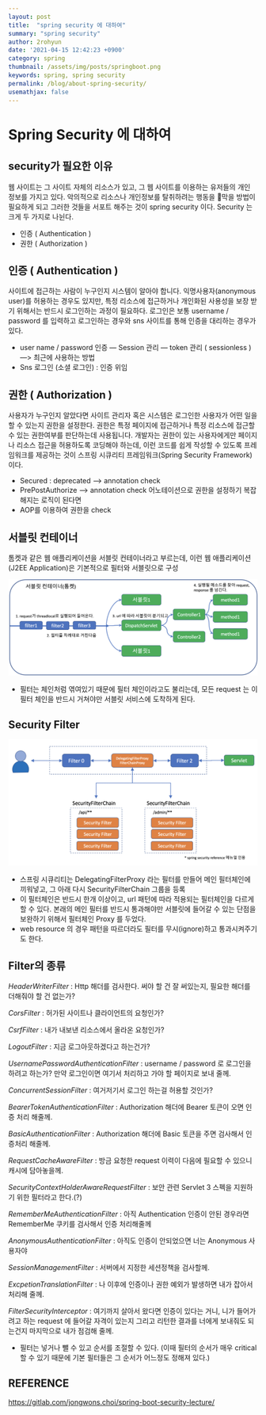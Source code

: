 ```yaml
---
layout: post
title:  "spring security 에 대하여"
summary: "spring security"
author: 2rohyun
date: '2021-04-15 12:42:23 +0900'
category: spring
thumbnail: /assets/img/posts/springboot.png
keywords: spring, spring security
permalink: /blog/about-spring-security/
usemathjax: false
---
```

# Spring Security 에 대하여
## security가 필요한 이유
웹 사이트는 그 사이트 자체의 리소스가 있고, 그 웹 사이트를 이용하는 유저들의 개인 정보를 가지고 있다. 악의적으로 리소스나 개인정보를 탈취하려는 행동을 막을 방법이 필요하게 되고 그러한 것들을 서포트 해주는 것이 spring security 이다.
Security 는 크게 두 가지로 나뉜다. 
- 인증 ( Authentication )
- 권한 ( Authorization )

## 인증 ( Authentication )
사이트에 접근하는 사람이 누구인지 시스템이 알아야 합니다. 익명사용자(anonymous user)를 허용하는 경우도 있지만, 특정 리소스에 접근하거나 개인화된 사용성을 보장 받기 위해서는 반드시 로그인하는 과정이 필요하다. 
로그인은 보통 username / password 를 입력하고 로그인하는 경우와 sns 사이트를 통해 인증을 대리하는 경우가 있다.
- user name / password 인증
— Session 관리
— token 관리 ( sessionless ) —> 최근에 사용하는 방법 
- Sns 로그인 (소셜 로그인) : 인증 위임

## 권한 ( Authorization )
사용자가 누구인지 알았다면 사이트 관리자 혹은 시스템은 로그인한 사용자가 어떤 일을 할 수 있는지 권한을 설정한다. 
권한은 특정 페이지에 접근하거나 특정 리소스에 접근할 수 있는 권한여부를 판단하는데 사용됩니다. 개발자는 권한이 있는 사용자에게만 페이지나 리소스 접근을 허용하도록 코딩해야 하는데, 이런 코드를 쉽게 작성할 수 있도록 프레임워크를 제공하는 것이 스프링 시큐리티 프레임워크(Spring Security Framework) 이다.
- Secured : deprecated —> annotation check
- PrePostAuthorize —> annotation check
어노테이션으로 권한을 설정하기 복잡해지는 로직이 된다면
- AOP를 이용하여 권한을 check

## 서블릿 컨테이너
톰켓과 같은 웹 애플리케이션을 서블릿 컨테이너라고 부르는데, 이런 웹 애플리케이션(J2EE Application)은 기본적으로 필터와 서블릿으로 구성

![photo](/assets/img/posts/servlet-container.png)

 - 필터는 체인처럼 엮여있기 때문에 필터 체인이라고도 불리는데, 모든 request 는 이 필터 체인을 반드시 거쳐야만 서블릿 서비스에 도착하게 된다.

## Security Filter
![photo2](/assets/img/posts/security-filter.png)

- 스프링 시큐리티는 DelegatingFilterProxy 라는 필터를 만들어 메인 필터체인에 끼워넣고, 그 아래 다시 SecurityFilterChain 그룹을 등록
- 이 필터체인은 반드시 한개 이상이고, url 패턴에 따라 적용되는 필터체인을 다르게 할 수 있다. 본래의 메인 필터를 반드시 통과해야만 서블릿에 들어갈 수 있는 단점을 보완하기 위해서 필터체인 Proxy 를 두었다.
- web resource 의 경우 패턴을 따르더라도 필터를 무시(ignore)하고 통과시켜주기도 한다.

## Filter의 종류
*HeaderWriterFilter* : Http 해더를 검사한다. 써야 할 건 잘 써있는지, 필요한 해더를 더해줘야 할 건 없는가?

*CorsFilter* : 허가된 사이트나 클라이언트의 요청인가?

*CsrfFilter* : 내가 내보낸 리소스에서 올라온 요청인가?

*LogoutFilter* : 지금 로그아웃하겠다고 하는건가?

*UsernamePasswordAuthenticationFilter* : username / password 로 로그인을 하려고 하는가? 만약 로그인이면 여기서 처리하고 가야 할 페이지로 보내 줄께.

*ConcurrentSessionFilter* : 여거저기서 로그인 하는걸 허용할 것인가?

*BearerTokenAuthenticationFilter* : Authorization 해더에 Bearer 토큰이 오면 인증 처리 해줄께.

*BasicAuthenticationFilter* : Authorization 해더에 Basic 토큰을 주면 검사해서 인증처리 해줄께.

*RequestCacheAwareFilter* : 방금 요청한 request 이력이 다음에 필요할 수 있으니 캐시에 담아놓을께.

*SecurityContextHolderAwareRequestFilter* : 보안 관련 Servlet 3 스펙을 지원하기 위한 필터라고 한다.(?)

*RememberMeAuthenticationFilter* : 아직 Authentication 인증이 안된 경우라면 RememberMe 쿠키를 검사해서 인증 처리해줄께

*AnonymousAuthenticationFilter* : 아직도 인증이 안되었으면 너는 Anonymous 사용자야

*SessionManagementFilter* : 서버에서 지정한 세션정책을 검사할께.

*ExcpetionTranslationFilter* : 나 이후에 인증이나 권한 예외가 발생하면 내가 잡아서 처리해 줄께.

*FilterSecurityInterceptor* : 여기까지 살아서 왔다면 인증이 있다는 거니, 니가 들어가려고 하는 request 에 들어갈 자격이 있는지 그리고 리턴한 결과를 너에게 보내줘도 되는건지 마지막으로 내가 점검해 줄께.

- 필터는 넣거나 뺄 수 있고 순서를 조절할 수 있다. (이때 필터의 순서가 매우 critical 할 수 있기 때문에 기본 필터들은 그 순서가 어느정도 정해져 있다.)

## REFERENCE
https://gitlab.com/jongwons.choi/spring-boot-security-lecture/
